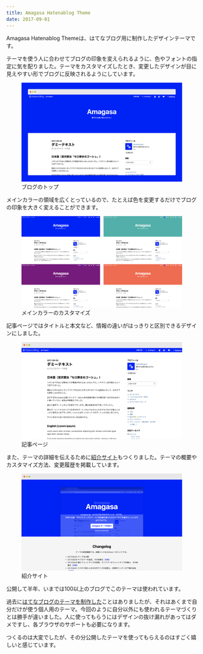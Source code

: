 ```yaml
---
title: Amagasa Hatenablog Theme
date: 2017-09-01
---
```


<p>Amagasa Hatenablog Themeは、はてなブログ用に制作したデザインテーマです。</p>
<p>テーマを使う人に合わせてブログの印象を変えられるように、色やフォントの指定に気を配りました。テーマをカスタマイズしたとき、変更したデザインが目に見えやすい形でブログに反映されるようにしています。</p>
<figure class="figure">
  <div class="figure__image figure__image--fullwidth"><img alt="" class="figure__image__src" src="/assets/2017-09-01-amagasa-hatenablog-theme/blog.png"></div>
  <figcaption class="figure__caption">ブログのトップ</figcaption>
</figure>
<p>メインカラーの領域を広くとっているので、たとえば色を変更するだけでブログの印象を大きく変えることができます。</p>
<figure class="figure">
  <div class="figure__image figure__image--skelton"><img alt="" class="figure__image__src" src="/assets/2017-09-01-amagasa-hatenablog-theme/blog-custom-color.png"></div>
  <figcaption class="figure__caption">メインカラーのカスタマイズ</figcaption>
</figure>
<p>記事ページではタイトルと本文など、情報の違いがはっきりと区別できるデザインにしました。</p>
<figure class="figure">
  <div class="figure__image"><img alt="" class="figure__image__src" src="/assets/2017-09-01-amagasa-hatenablog-theme/blog-article.png"></div>
  <figcaption class="figure__caption">記事ページ</figcaption>
</figure>
<p>また、テーマの詳細を伝えるために<a href="https://namikuguri.github.io/amagasa-hatenablog-theme/">紹介サイト</a>もつくりました。テーマの概要やカスタマイズ方法、変更履歴を掲載しています。</p>
<figure class="figure">
  <div class="figure__image"><img alt="" class="figure__image__src" src="/assets/2017-09-01-amagasa-hatenablog-theme/site.png"></div>
  <figcaption class="figure__caption">紹介サイト</figcaption>
</figure>
<p>公開して半年、いまでは100以上のブログでこのテーマは使われています。</p>
<p>過去に<a href="http://thleap.net/work/chroma-blog/">はてなブログのテーマを制作した</a>ことはありましたが、それはあくまで自分だけが使う個人用のテーマ。今回のように自分以外にも使われるテーマづくりとは勝手が違いました。人に使ってもらうにはデザインの抜け漏れがあってはダメですし、各ブラウザのサポートも必要になります。</p>
<p>つくるのは大変でしたが、その分公開したテーマを使ってもらえるのはすごく嬉しいと感じています。</p>

